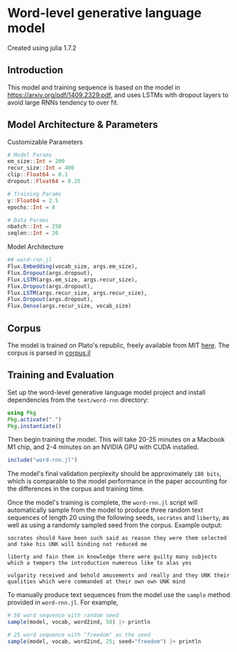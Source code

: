# Word-level generative language model

Created using julia 1.7.2

## Introduction
This model and training sequence is based on the model in https://arxiv.org/pdf/1409.2329.pdf, and uses LSTMs with
dropout layers to avoid large RNNs tendency to over fit.

## Model Architecture & Parameters

Customizable Parameters
```julia
# Model Params
em_size::Int = 200
recur_size::Int = 400
clip::Float64 = 0.1
dropout::Float64 = 0.25

# Training Params
γ::Float64 = 2.5
epochs::Int = 8

# Data Params
nbatch::Int = 250
seqlen::Int = 20
```

Model Architecture
```julia
## word-rnn.jl
Flux.Embedding(vocab_size, args.em_size),
Flux.Dropout(args.dropout),
Flux.LSTM(args.em_size, args.recur_size),
Flux.Dropout(args.dropout),
Flux.LSTM(args.recur_size, args.recur_size),
Flux.Dropout(args.dropout),
Flux.Dense(args.recur_size, vocab_size)
```

## Corpus
The model is trained on Plato's republic, freely available from MIT 
[here](http://classics.mit.edu/Plato/republic.mb.txt). The corpus is parsed in [corpus.jl](corpus.jl)

## Training and Evaluation

Set up the word-level generative language model project and install 
dependencies from the `text/word-rnn` directory:

```julia
using Pkg
Pkg.activate(".")
Pkg.instantiate()
```

Then begin training the model. This will take 20-25 minutes on a Macbook M1 chip, and 2-4 minutes 
on an NVIDIA GPU with CUDA installed.
```julia
include("word-rnn.jl")
```

The model's final validation perplexity should be approximately `180 bits`, which is comparable to the model performance 
in the paper accounting for the differences in the corpus and training time.

Once the model's training is complete, the `word-rnn.jl` script will automatically sample from the model to 
produce three random text sequences of length 20 using the following seeds, `socrates` and `liberty`, as well as 
using a randomly sampled seed from the corpus. Example output:

```shell
socrates should have been such said as reason they were them selected and take his UNK will binding not reduced me

liberty and fain them in knowledge there were guilty many subjects which a tempers the introduction numerous like to alas yes

vulgarity received and behold amusements and really and they UNK their qualities which were commanded at their own own UNK mind
```

To manually produce text sequences from the model use the `sample` method provided in `word-rnn.jl`. For example,
```julia
# 50 word sequence with random seed
sample(model, vocab, word2ind, 50) |> println

# 25 word sequence with "freedom" as the seed
sample(model, vocab, word2ind, 25; seed="freedom") |> println
```

